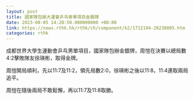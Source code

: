 ```yaml
---
layout: post
title: 國家隊包辦大運會乒乓男單項目金銀牌
date: 2023-08-05 14:20:50.000000000 +08:00
link: https://news.rthk.hk/rthk/ch/component/k2/1712194-20230805.htm
categories: rthk
---
```


成都世界大學生運動會乒乓男單項目，國家隊包辦金銀牌，周愷在決賽以總局數4:2擊敗隊友徐瑛彬，取得金牌。

周愷開局順利，先以11:7及11:2，領先局數2:0，徐瑛彬之後以11:8，11:4連取兩局追平。

周愷在隨後兩局不敢鬆懈，再以11:7及11:8取勝。
